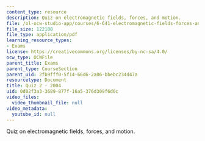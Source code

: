 ```yaml
---
content_type: resource
description: Quiz on electromagnetic fields, forces, and motion.
file: /ol-ocw-studio-app/courses/6-641-electromagnetic-fields-forces-and-motion-spring-2005/0d02f3a33689877f16a5376d309f6d0c_quiz2_so4.pdf
file_size: 122188
file_type: application/pdf
learning_resource_types:
- Exams
license: https://creativecommons.org/licenses/by-nc-sa/4.0/
ocw_type: OCWFile
parent_title: Exams
parent_type: CourseSection
parent_uid: 2fb9fff0-5f14-66d6-2a06-bbebc234d47a
resourcetype: Document
title: Quiz 2 - 2004
uid: 0d02f3a3-3689-877f-16a5-376d309f6d0c
video_files:
  video_thumbnail_file: null
video_metadata:
  youtube_id: null
---
```

Quiz on electromagnetic fields, forces, and motion.